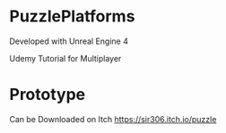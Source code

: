 # PuzzlePlatforms

Developed with Unreal Engine 4

Udemy Tutorial for Multiplayer 

# Prototype
Can be Downloaded on Itch 
https://sir306.itch.io/puzzle

